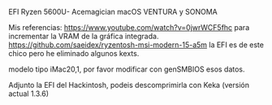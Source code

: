 EFI Ryzen 5600U- Acemagician macOS VENTURA y SONOMA

Mis referencias: https://www.youtube.com/watch?v=0jwrWCF5fhc para incrementar la VRAM de la gráfica integrada.
                 https://github.com/saeidex/ryzentosh-msi-modern-15-a5m la EFI es de este chico pero he 
                 eliminado algunos kexts.

modelo tipo iMac20,1, por favor modificar con genSMBIOS esos datos.

Adjunto la EFI del Hackintosh, podeis descomprimirla con Keka (versión actual 1.3.6)
